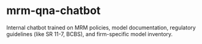 # mrm-qna-chatbot
Internal chatbot trained on MRM policies, model documentation, regulatory guidelines (like SR 11-7, BCBS), and firm-specific model inventory.
